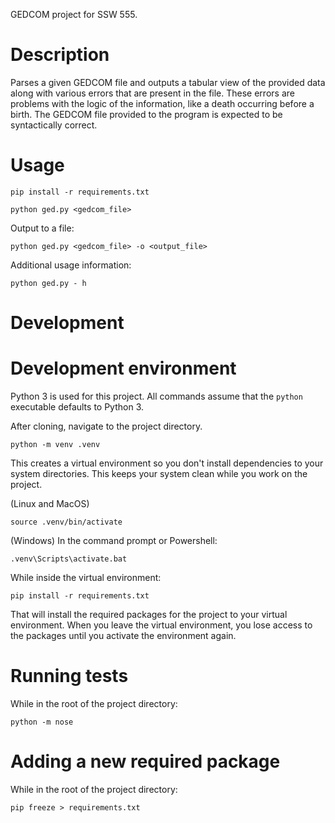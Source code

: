 GEDCOM project for SSW 555.

# Description

Parses a given GEDCOM file and outputs a tabular view of the provided data
along with various errors that are present in the file. These errors are
problems with the logic of the information, like a death occurring before a
birth. The GEDCOM file provided to the program is expected to be syntactically
correct.

# Usage

```
pip install -r requirements.txt
```

```
python ged.py <gedcom_file>
```

Output to a file:

```
python ged.py <gedcom_file> -o <output_file>
```

Additional usage information:

```
python ged.py - h
```

# Development

# Development environment

Python 3 is used for this project. All commands assume that the `python`
executable defaults to Python 3.

After cloning, navigate to the project directory.

```
python -m venv .venv
```

This creates a virtual environment so you don't install dependencies to your
system directories. This keeps your system clean while you work on the project.

(Linux and MacOS)

```
source .venv/bin/activate
```

(Windows) In the command prompt or Powershell:

```
.venv\Scripts\activate.bat
```

While inside the virtual environment:

```
pip install -r requirements.txt
```

That will install the required packages for the project to your virtual
environment. When you leave the virtual environment, you lose access to the
packages until you activate the environment again.

# Running tests

While in the root of the project directory:

```
python -m nose
```

# Adding a new required package

While in the root of the project directory:

```
pip freeze > requirements.txt
```
